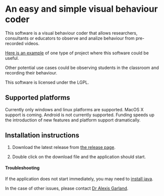 # An easy and simple visual behaviour coder

This software is a visual behaviour coder that allows researchers, consultants or educators to observe and analize behaviour from pre-recorded videos.

[Here is an example](https://www.nytimes.com/2014/11/18/science/more-evidence-birds-can-count.html) of one type of project where this software could be useful. 

Other potential use cases could be observing students in the classroom and recording their behaviour.

This software is licensed under the LGPL. 

## Supported platforms

Currently only windows and linux platforms are supported. MacOS X support is coming. Android is not currently supported. Funding speeds up the introduction of new features and platform support dramatically.

## Installation instructions

1. Download the latest release from [the release page](https://github.com/johndeverall/BehaviourCoder/releases).

2. Double click on the download file and the application should start. 

#### Troubleshooting

If the application does not start immediately, you may need to [install java](https://java.com/en/download/). 

In the case of other issues, please contact [Dr Alexis Garland](mailto:dralexisgarland@gmail.com).





